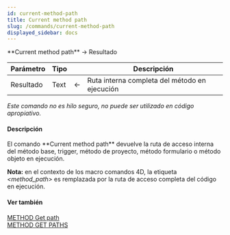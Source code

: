 ```yaml
---
id: current-method-path
title: Current method path
slug: /commands/current-method-path
displayed_sidebar: docs
---
```


<!--REF #_command_.Current method path.Syntax-->**Current method path**  -> Resultado<!-- END REF-->
<!--REF #_command_.Current method path.Params-->
| Parámetro | Tipo |  | Descripción |
| --- | --- | --- | --- |
| Resultado | Text | &#8592; | Ruta interna completa del método en ejecución |

<!-- END REF-->

*Este comando no es hilo seguro, no puede ser utilizado en código apropiativo.*


#### Descripción 

<!--REF #_command_.Current method path.Summary-->El comando **Current method path** devuelve la ruta de acceso interna del método base, trigger, método de proyecto, método formulario o método objeto en ejecución.<!-- END REF-->

**Nota:** en el contexto de los macro comandos 4D, la etiqueta *<method\_path>* es remplazada por la ruta de acceso completa del código en ejecución. 

#### Ver también 

[METHOD Get path](method-get-path.md)  
[METHOD GET PATHS](method-get-paths.md)  